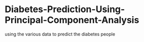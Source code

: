 # Diabetes-Prediction-Using-Principal-Component-Analysis
using the various data to predict the diabetes people 
